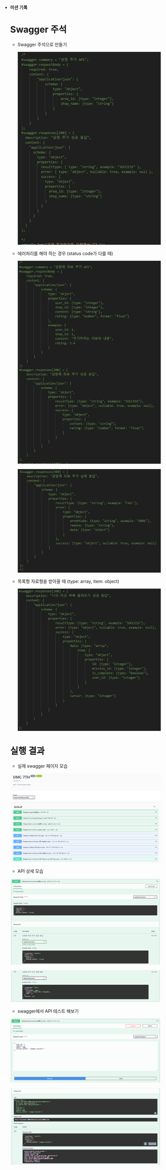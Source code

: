 - **미션 기록**
    
    # Swagger 주석
    
    - Swagger 주석으로 만들기
        
        ![1.PNG](./1.png)
        
    - 에러처리를 해야 하는 경우 (status code가 다를 때)
        
        ![2.PNG](./2.png)
        
        ![3.PNG](./3.png)
        
    - 목록형 자료형을 받아올 때 (type: array, item: object)
        
        ![image.png](./4.png)
        
    
    # 실행 결과
    
    - 실제 swagger 페이지 모습
    
    ![image.png](./5.png)
    
    - API 상세 모습
    
    ![image.png](./6.png)
    
    ![image.png](./7.png)
    
    - swagger에서 API 테스트 해보기
    
    ![image.png](./8.png)
    
    ![image.png](./9.png)